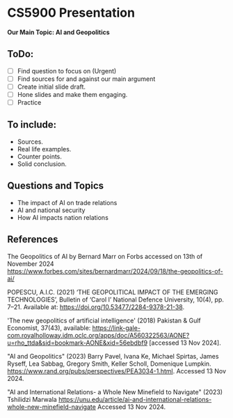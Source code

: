 # CS5900 Presentation


**Our Main Topic: AI and Geopolitics**

## ToDo:
- [ ] Find question to focus on (Urgent)
- [ ] Find sources for and against our main argument
- [ ] Create initial slide draft.
- [ ] Hone slides and make them engaging.
- [ ] Practice

## To include:
- Sources.
- Real life examples.
- Counter points.
- Solid conclusion.

## Questions and Topics
- The impact of AI on trade relations
- AI and national security 
- How AI impacts nation relations

## References
The Geopolitics of AI by Bernard Marr on Forbs accessed on 13th of November 2024 https://www.forbes.com/sites/bernardmarr/2024/09/18/the-geopolitics-of-ai/

POPESCU, A.I.C. (2021) ‘THE GEOPOLITICAL IMPACT OF THE EMERGING TECHNOLOGIES’, Bulletin of ‘Carol I’ National Defence University, 10(4), pp. 7–21. Available at: https://doi.org/10.53477/2284-9378-21-38.

'The new geopolitics of artificial intelligence' (2018) Pakistan & Gulf Economist, 37(43), available: https://link-gale-com.royalholloway.idm.oclc.org/apps/doc/A560322563/AONE?u=rho_ttda&sid=bookmark-AONE&xid=56ebdbf9 [accessed 13 Nov 2024].

"AI and Geopolitics" (2023) Barry Pavel, Ivana Ke, Michael Spirtas, James Ryseff, Lea Sabbag, Gregory Smith, Keller Scholl, Domenique Lumpkin. https://www.rand.org/pubs/perspectives/PEA3034-1.html. Accessed 13 Nov 2024.

"AI and International Relations- a Whole New Minefield to Navigate" (2023) Tshilidzi Marwala https://unu.edu/article/ai-and-international-relations-whole-new-minefield-navigate Accessed 13 Nov 2024.